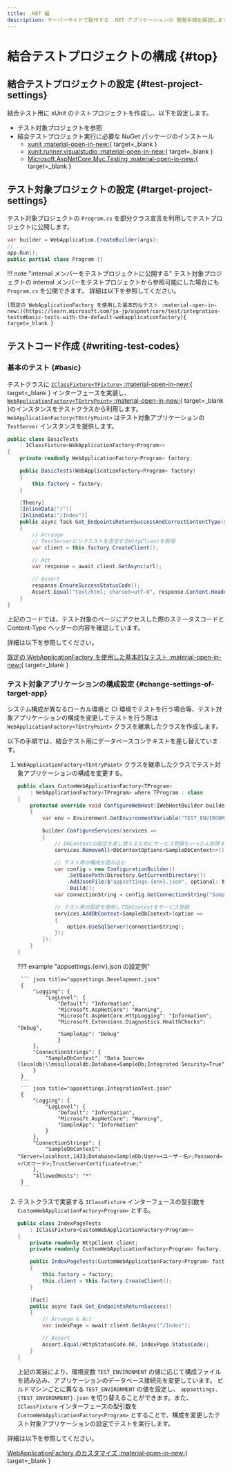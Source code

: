 ```yaml
---
title: .NET 編
description: サーバーサイドで動作する .NET アプリケーションの 開発手順を解説します。
---
```


<!-- cspell:ignore localdb mssqllocaldb -->

# 結合テストプロジェクトの構成 {#top}

## 結合テストプロジェクトの設定 {#test-project-settings}

結合テスト用に xUnit のテストプロジェクトを作成し、以下を設定します。

- テスト対象プロジェクトを参照
- 結合テストプロジェクト実行に必要な NuGet パッケージのインストール
    - [xunit :material-open-in-new:](https://www.nuget.org/packages/xunit){ target=_blank }
    - [xunit.runner.visualstudio :material-open-in-new:](https://www.nuget.org/packages/xunit.runner.visualstudio){ target=_blank }
    - [Microsoft.AspNetCore.Mvc.Testing :material-open-in-new:](https://www.nuget.org/packages/Microsoft.AspNetCore.Mvc.Testing){ target=_blank }

## テスト対象プロジェクトの設定 {#target-project-settings}

テスト対象プロジェクトの `Program.cs` を部分クラス宣言を利用してテストプロジェクトに公開します。

``` C# title="Program.cs" hl_lines="4"
var builder = WebApplication.CreateBuilder(args);
// ...
app.Run();
public partial class Program {}
```

!!! note "internal メンバーをテストプロジェクトに公開する"
    テスト対象プロジェクトの internal メンバーをテストプロジェクトから参照可能にした場合にも `Program.cs` を公開できます。
    詳細は以下を参照してください。

    [既定の WebApplicationFactory を使用した基本的なテスト :material-open-in-new:](https://learn.microsoft.com/ja-jp/aspnet/core/test/integration-tests#basic-tests-with-the-default-webapplicationfactory){ target=_blank }

## テストコード作成 {#writing-test-codes}

### 基本のテスト {#basic}

<!-- textlint-disable ja-technical-writing/sentence-length -->

テストクラスに [`IClassFixture<TFixture>` :material-open-in-new:](https://xunit.net/docs/shared-context#class-fixture){ target=_blank } インターフェースを実装し、 [`WebApplicationFactory<TEntryPoint>` :material-open-in-new:](https://learn.microsoft.com/ja-jp/dotnet/api/microsoft.aspnetcore.mvc.testing.webapplicationfactory-1){ target=_blank }のインスタンスをテストクラスから利用します。
`WebApplicationFactory<TEntryPoint>` はテスト対象アプリケーションの `TestServer` インスタンスを提供します。

<!-- textlint-enable ja-technical-writing/sentence-length -->

``` C# hl_lines="2"
public class BasicTests 
    : IClassFixture<WebApplicationFactory<Program>>
{
    private readonly WebApplicationFactory<Program> factory;

    public BasicTests(WebApplicationFactory<Program> factory)
    {
        this.factory = factory;
    }

    [Theory]
    [InlineData("/")]
    [InlineData("/Index")]
    public async Task Get_EndpointsReturnSuccessAndCorrectContentType(string url)
    {
        // Arrange
        // TestServerにリクエストを送信するHttpClientを取得
        var client = this.factory.CreateClient();

        // Act
        var response = await client.GetAsync(url);

        // Assert
        response.EnsureSuccessStatusCode();
        Assert.Equal("text/html; charset=utf-8", response.Content.Headers.ContentType.ToString());
    }
}
```

上記のコードでは、テスト対象のページにアクセスした際のステータスコードと Content-Type ヘッダーの内容を確認しています。

詳細は以下を参照してください。

[既定の WebApplicationFactory を使用した基本的なテスト :material-open-in-new:](https://learn.microsoft.com/ja-jp/aspnet/core/test/integration-tests#basic-tests-with-the-default-webapplicationfactory){ target=_blank }

### テスト対象アプリケーションの構成設定 {#change-settings-of-target-app}

システム構成が異なるローカル環境と CI 環境でテストを行う場合等、テスト対象アプリケーションの構成を変更してテストを行う際は `WebApplicationFactory<TEntryPoint>` クラスを継承したクラスを作成します。

以下の手順では、結合テスト用にデータベースコンテキストを差し替えています。

1. `WebApplicationFactory<TEntryPoint>` クラスを継承したクラスでテスト対象アプリケーションの構成を変更する。

    ``` C# hl_lines="2"
    public class CustomWebApplicationFactory<TProgram>
        : WebApplicationFactory<TProgram> where TProgram : class
    {
        protected override void ConfigureWebHost(IWebHostBuilder builder)
        {
            var env = Environment.GetEnvironmentVariable("TEST_ENVIRONMENT") ?? Environments.Development;

            builder.ConfigureServices(services =>
            {
                // DbContextの設定を差し替えるためにサービス登録をいったん削除する
                services.RemoveAll<DbContextOptions<SampleDbContext>>();

                // テスト用の構成を読み込む
                var config = new ConfigurationBuilder()
                    .SetBasePath(Directory.GetCurrentDirectory())
                    .AddJsonFile($"appsettings.{env}.json", optional: true, reloadOnChange: true)
                    .Build();
                var connectionString = config.GetConnectionString("SampleDbContext");

                // テスト用の設定を使用してDbContextをサービス登録
                services.AddDbContext<SampleDbContext>(option =>
                {
                    option.UseSqlServer(connectionString);
                });
            });
        }
    }
    ```

    ??? example "appsettings.{env}.json の設定例"

        ``` json title="appsettings.Development.json"
        {
            "Logging": {
                "LogLevel": {
                    "Default": "Information",
                    "Microsoft.AspNetCore": "Warning",
                    "Microsoft.AspNetCore.HttpLogging": "Information",
                    "Microsoft.Extensions.Diagnostics.HealthChecks": "Debug",
                    "SampleApp": "Debug"
                    }
            },
            "ConnectionStrings": {
                "SampleDbContext": "Data Source=(localdb)\\mssqllocaldb;Database=SampleDb;Integrated Security=True"
            }
        }
        ```
        ``` json title="appsettings.IntegrationTest.json"
        {
            "Logging": {
                "LogLevel": {
                    "Default": "Information",
                    "Microsoft.AspNetCore": "Warning",
                    "SampleApp": "Information"
                }
            },
            "ConnectionStrings": {
                "SampleDbContext": "Server=localhost,1433;Database=SampleDb;User=<ユーザー名>;Password=<パスワード>;TrustServerCertificate=true;"
            },
            "AllowedHosts": "*"
        }
        ```

1. テストクラスで実装する `IClassFixture` インターフェースの型引数を `CustomWebApplicationFactory<Program>` とする。

    ``` C# hl_lines="2"
    public class IndexPageTests
        : IClassFixture<CustomWebApplicationFactory<Program>>
    {
        private readonly HttpClient client;
        private readonly CustomWebApplicationFactory<Program> factory;

        public IndexPageTests(CustomWebApplicationFactory<Program> factory)
        {
            this.factory = factory;
            this.client = this.factory.CreateClient();
        }

        [Fact]
        public async Task Get_EndpointsReturnSuccess()
        {
            // Arrange & Act
            var indexPage = await client.GetAsync("/Index");

            // Assert
            Assert.Equal(HttpStatusCode.OK, indexPage.StatusCode);
        }
    }
    ```

    上記の実装により、環境変数 `TEST_ENVIRONMENT` の値に応じて構成ファイルを読み込み、アプリケーションのデータベース接続先を変更しています。
    ビルドマシンごとに異なる `TEST_ENVIRONMENT` の値を設定し、 `appsettings.{TEST_ENVIRONMENT}.json` を切り替えることができます。また、 `IClassFixture` インターフェースの型引数を `CustomWebApplicationFactory<Program>` とすることで、構成を変更したテスト対象アプリケーションの設定でテストを実行します。

詳細は以下を参照してください。

[WebApplicationFactory のカスタマイズ :material-open-in-new:](https://learn.microsoft.com/ja-jp/aspnet/core/test/integration-tests#customize-webapplicationfactory){ target=_blank }
